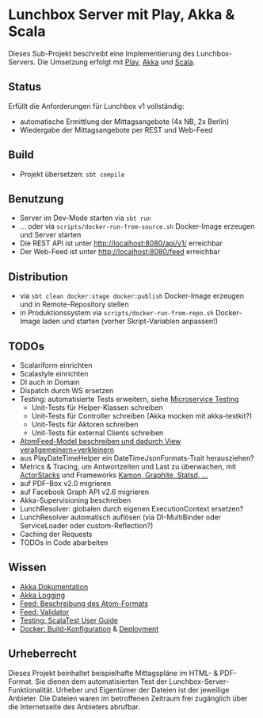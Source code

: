 Lunchbox Server mit Play, Akka & Scala
======================================

Dieses Sub-Projekt beschreibt eine Implementierung des Lunchbox-Servers. Die Umsetzung erfolgt mit [Play](https://www.playframework.com/), [Akka](http://akka.io) und [Scala](http://www.scala-lang.org).



Status
------

Erfüllt die Anforderungen für Lunchbox v1 vollständig:

* automatische Ermittlung der Mittagsangebote (4x NB, 2x Berlin)
* Wiedergabe der Mittagsangebote per REST und Web-Feed



Build
-----

* Projekt übersetzen: `sbt compile`



Benutzung
---------

* Server im Dev-Mode starten via `sbt run`
* ... oder via `scripts/docker-run-from-source.sh` Docker-Image erzeugen und Server starten
* Die REST API ist unter [http://localhost:8080/api/v1/](http://localhost:8080/api/v1/) erreichbar
* Der Web-Feed ist unter [http://localhost:8080/feed](http://localhost:8080/feed) erreichbar



Distribution
------------

* via `sbt clean docker:stage docker:publish` Docker-Image erzeugen und in Remote-Repository stellen
* in Produktionssystem via `scripts/docker-run-from-repo.sh` Docker-Image laden und starten (vorher Skript-Variablen anpassen!)



TODOs
-----

* Scalariform einrichten
* Scalastyle einrichten
* DI auch in Domain
* Dispatch durch WS ersetzen
* Testing: automatisierte Tests erweitern, siehe [Microservice Testing](http://martinfowler.com/articles/microservice-testing/)
  * Unit-Tests für Helper-Klassen schreiben
  * Unit-Tests für Controller schreiben (Akka mocken mit akka-testkit?)
  * Unit-Tests für Aktoren schreiben
  * Unit-Tests für external Clients schreiben
* [AtomFeed-Model beschreiben und dadurch View verallgemeinern+verkleinern](https://github.com/hiroxpepe/exmpblog/blob/master/exmp-blog-mvc/src/main/scala/org/examproject/blog/view/SimpleAtomFeedView.scala)
* aus PlayDateTimeHelper ein DateTimeJsonFormats-Trait herausziehen?
* Metrics & Tracing, um Antwortzeiten und Last zu überwachen, mit [ActorStacks](http://de.slideshare.net/EvanChan2/akka-inproductionpnw-scala2013) und Frameworks [Kamon, Graphite, Statsd, ...](http://mukis.de/pages/monitoring-akka-with-kamon/)
* auf PDF-Box v2.0 migrieren
* auf Facebook Graph API v2.6 migrieren
* Akka-Supervisioning beschreiben
* LunchResolver: globalen durch eigenen ExecutionContext ersetzen?
* LunchResolver automatisch auflösen (via DI-MultiBinder oder ServiceLoader oder custom-Reflection?)
* Caching der Requests
* TODOs in Code abarbeiten



Wissen
------

* [Akka Dokumentation](http://akka.io/docs/)
* [Akka Logging](http://doc.akka.io/docs/akka/2.3.9/scala/logging.html)
* [Feed: Beschreibung des Atom-Formats](http://atomenabled.org/developers/syndication)
* [Feed: Validator](http://validator.w3.org/feed/)
* [Testing: ScalaTest User Guide](http://www.scalatest.org/user_guide)
* [Docker: Build-Konfiguration](http://www.scala-sbt.org/sbt-native-packager/formats/docker.html) & [Deployment](https://www.packtpub.com/books/content/deploying-play-application-coreos-and-docker)



Urheberrecht
------------

Dieses Projekt beinhaltet beispielhafte Mittagspläne im HTML- & PDF-Format. Sie dienen dem automatisierten Test der Lunchbox-Server-Funktionalität. Urheber und Eigentümer der Dateien ist der jeweilige Anbieter. Die Dateien waren im betroffenen Zeitraum frei zugänglich über die Internetseite des Anbieters abrufbar.
